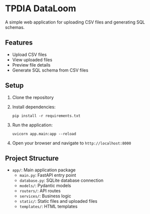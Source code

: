 # TPDIA DataLoom

A simple web application for uploading CSV files and generating SQL schemas.

## Features

- Upload CSV files
- View uploaded files
- Preview file details
- Generate SQL schema from CSV files

## Setup

1. Clone the repository
2. Install dependencies:
   ```
   pip install -r requirements.txt
   ```
3. Run the application:
   ```
   uvicorn app.main:app --reload
   ```

4. Open your browser and navigate to `http://localhost:8000`

## Project Structure

- `app/`: Main application package
  - `main.py`: FastAPI entry point
  - `database.py`: SQLite database connection
  - `models/`: Pydantic models
  - `routers/`: API routes
  - `services/`: Business logic
  - `static/`: Static files and uploaded files
  - `templates/`: HTML templates 
